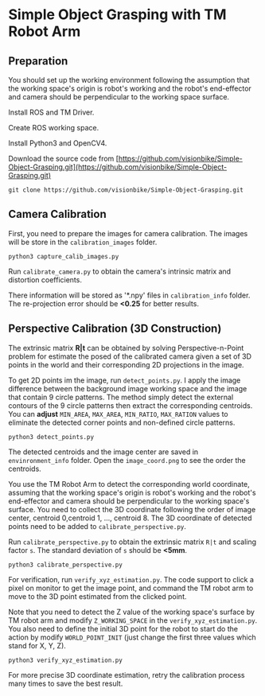 # Simple Object Grasping with TM Robot Arm

## Preparation

You should set up the working environment following the assumption that the working space's origin is robot's working and the robot's end-effector and camera should be perpendicular to the
working space surface. 

Install ROS and TM Driver.

Create ROS working space.

Install Python3 and OpenCV4.

Download the source code from [https://github.com/visionbike/Simple-Object-Grasping.git](https://github.com/visionbike/Simple-Object-Grasping.git)

```shell
git clone https://github.com/visionbike/Simple-Object-Grasping.git
```

## Camera Calibration

First, you need to prepare the images for camera calibration. The images will be store in the `calibration_images` folder.

```shell
python3 capture_calib_images.py
```

Run `calibrate_camera.py` to obtain the camera's intrinsic matrix and distortion coefficients. 

There information will be stored as '*.npy' files in `calibration_info` folder. The re-projection error should be **<0.25**
for better results.

## Perspective Calibration (3D Construction)

The extrinsic matrix **R|t** can be obtained by solving Perspective-n-Point problem for estimate the posed of the calibrated camera
given a set of 3D points in the world and their corresponding 2D projections in the image.

To get 2D points im the image, run `detect_points.py`. I apply the image difference between the background image working space 
and the image that contain 9 circle patterns. The method simply detect the external contours of the 9 circle patterns then extract 
the corresponding centroids. You can **adjust** `MIN_AREA`, `MAX_AREA`, `MIN_RATIO`, `MAX_RATION` values to eliminate the detected 
corner points and non-defined circle patterns.

```shell
python3 detect_points.py
```

The detected centroids and the image center are saved in `envinronment_info` folder. Open the `image_coord.png` to see the order the centroids. 

You use the TM Robot Arm to detect the corresponding world coordinate, 
assuming that the working space's origin is robot's working and the robot's end-effector and camera should be perpendicular to the
working space's surface. You need to collect the 3D coordinate following the order of image center, centroid 0,centroid 1, ..., centroid 8. 
The 3D coordinate of detected points need to be added to `calibrate_perspective.py`.

Run `calibrate_perspective.py` to obtain the extrinsic matrix `R|t` and scaling factor `s`. The standard deviation of `s` should be **<5mm**.

```shell
python3 calibrate_perspective.py
```

For verification, run `verify_xyz_estimation.py`. The code support to click a pixel on monitor to get the image point, and command the TM robot 
arm to move to the 3D point estimated from the clicked point. 

Note that you need to detect the Z value of the working space's surface by TM robot 
arm and modify `Z_WORKING_SPACE` in the `verify_xyz_estimation.py`. You also need to define the initial 3D point for the robot to start do the 
action by modify `WORLD_POINT_INIT` (just change the first three values which stand for X, Y, Z).

```shell
python3 verify_xyz_estimation.py
```

For more precise 3D coordinate estimation, retry the calibration process many times to save the best result.
